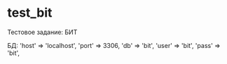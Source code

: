 # test_bit
Тестовое задание: БИТ

БД:
        'host' => 'localhost',
        'port' => 3306,
        'db'   => 'bit',
        'user' => 'bit',
        'pass' => 'bit',
        
